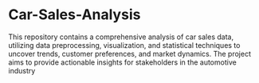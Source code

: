 # Car-Sales-Analysis
This repository contains a comprehensive analysis of car sales data, utilizing data preprocessing, visualization, and statistical techniques to uncover trends, customer preferences, and market dynamics. The project aims to provide actionable insights for stakeholders in the automotive industry
